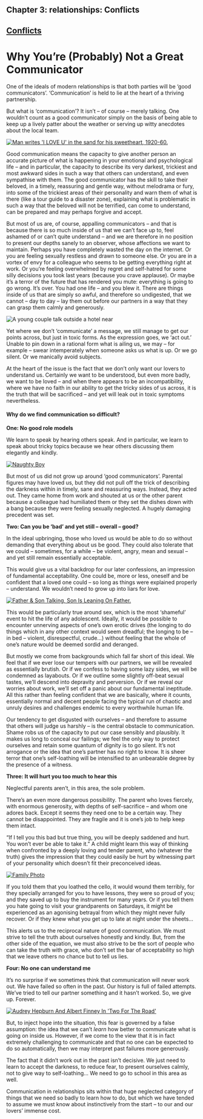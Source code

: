 Chapter  3: relationships: Conflicts
-----------------------------------

[Conflicts](../category/relationships/conflicts/index.html)
-----------------------------------------------------------

Why You’re (Probably) Not a Great Communicator
==============================================

One of the ideals of modern relationships is that both parties will be ‘good communicators’. ‘Communication’ is held to lie at the heart of a thriving partnership.

<span class="s1">But what is ‘communication’? It isn’t – of course – merely talking. One wouldn’t count as a good communicator simply on the basis of being able to keep up a lively patter about the weather or serving up witty anecdotes about the local team.</span>

[![Man writes 'I LOVE U' in the sand for his sweetheart, 1920-60.](http://i2.wp.com/www.thebookoflife.org/wp-content/uploads/2014/09/writingsand.jpg?resize=635%2C477)](http://i1.wp.com/www.thebookoflife.org/wp-content/uploads/2014/09/writingsand.jpg)

<span class="s1">Good communication means the capacity to give another person an accurate picture of what is happening in your emotional and psychological life – and in particular, the capacity to describe its very darkest, trickiest and most awkward sides in such a way that others can understand, and even sympathise with them. The good communicator has the skill to take their beloved, in a timely, reassuring and gentle way, without melodrama or fury, into some of the trickiest areas of their personality and warn them of what is there (like a tour guide to a disaster zone), explaining what is problematic in such a way that the beloved will not be terrified, can come to understand, can be prepared and may perhaps forgive and accept.</span>

<span class="s1">But most of us are, of course, appalling communicators – and that is because there is so much inside of us that we can’t face up to, feel ashamed of or can’t quite understand – and we are therefore in no position to present our depths sanely to an observer, whose affections we want to maintain. Perhaps you have completely wasted the day on the internet. Or you are feeling sexually restless and drawn to someone else. Or you are in a vortex of envy for a colleague who seems to be getting everything right at work. Or you’re feeling overwhelmed by regret and self-hatred for some silly decisions you took last years (because you crave applause). Or maybe it’s a terror of the future that has rendered you mute: everything is going to go wrong. It’s over. You had one life – and you blew it. There are things inside of us that are simply so awful, and therefore so undigested, that we cannot – day to day – lay them out before our partners in a way that they can grasp them calmly and generously.</span>

![A young couple talk outside a hotel near](http://i2.wp.com/www.thebookoflife.org/wp-content/uploads/2014/09/hoody.jpg)

<span class="s1">Yet where we don’t ‘communicate’ a message, we still manage to get our points across, but just in toxic forms. As the expression goes, we ‘act out.’ Unable to pin down in a rational form what is ailing us, we may – for example – swear intemperately when someone asks us what is up. Or we go silent. Or we manically avoid subjects.</span>

At the heart of the issue is the fact that we don’t only want our lovers to understand us. Certainly we want to be understood, but even more badly, we want to be loved – and when there appears to be an incompatibility, where we have no faith in our ability to get the tricky sides of us across, it is the truth that will be sacrificed – and yet will leak out in toxic symptoms nevertheless.

#### <span class="s1">Why do we find communication so difficult?</span>

**<span class="s1">One: No good role models</span>**

<span class="s1">We learn to speak by hearing others speak. And in particular, we learn to speak about tricky topics because we hear others discussing them elegantly and kindly.</span>

[![Naughty Boy](http://i1.wp.com/www.thebookoflife.org/wp-content/uploads/2014/09/tellingoff.jpg?resize=635%2C459)](http://i1.wp.com/www.thebookoflife.org/wp-content/uploads/2014/09/tellingoff.jpg)

<span class="s1">But most of us did not grow up around ‘good communicators’. Parental figures may have loved us, but they did not pull off the trick of describing the darkness within in timely, sane and reassuring ways. Instead, they acted out. They came home from work and shouted at us or the other parent because a colleague had humiliated them or they set the dishes down with a bang because they were feeling sexually neglected. A hugely damaging precedent was set.</span>

**<span class="s1">Two: Can you be ‘bad’ and yet still – overall – good?</span>**

<span class="s1">In the ideal upbringing, those who loved us would be able to do so without demanding that everything about us be good. They could also tolerate that we could – sometimes, for a while – be violent, angry, mean and sexual – and yet still remain essentially acceptable.</span>

<span class="s1">This would give us a vital backdrop for our later confessions, an impression of fundamental acceptability. One could be, more or less, oneself and be confident that a loved one could – so long as things were explained properly – understand. We wouldn’t need to grow up into liars for love.</span>

[![Father & Son Talking, Son Is Leaning On Father.](http://i2.wp.com/www.thebookoflife.org/wp-content/uploads/2014/09/fatherson.jpg?resize=635%2C485)](http://i0.wp.com/www.thebookoflife.org/wp-content/uploads/2014/09/fatherson.jpg)

<span class="s1">This would be particularly true around sex, which is the most ‘shameful’ event to hit the life of any adolescent. Ideally, it would be possible to encounter unnerving aspects of one’s own erotic drives (the longing to do things which in any other context would seem dreadful; the longing to be – in bed – violent, disrespectful, crude…) without feeling that the whole of one’s nature would be deemed sordid and deranged.</span>

<span class="s1">But mostly we come from backgrounds which fall far short of this ideal. We feel that if we ever lose our tempers with our partners, we will be revealed as essentially brutish. Or if we confess to having some lazy sides, we will be condemned as layabouts. Or if we outline some slightly off-beat sexual tastes, we’ll descend into depravity and perversion. Or if we reveal our worries about work, we’ll set off a panic about our fundamental ineptitude. All this rather than feeling confident that we are basically, where it counts, essentially normal and decent people facing the typical run of chaotic and unruly desires and challenges endemic to every worthwhile human life.</span>

Our tendency to get disgusted with ourselves – and therefore to assume that others will judge us harshly – is the central obstacle to communication. Shame robs us of the capacity to put our case sensibly and plausibly. It makes us long to conceal our failings; we feel the only way to protect ourselves and retain some quantum of dignity is to go silent. It’s not arrogance or the idea that one’s partner has no right to know. It is sheer terror that one’s self-loathing will be intensified to an unbearable degree by the presence of a witness.

**<span class="s1">Three: It will hurt you too much to hear this</span>**

<span class="s1">Neglectful parents aren’t, in this area, the sole problem.</span>

<span class="s1">There’s an even more dangerous possibility. The parent who loves fiercely, with enormous generosity, with depths of self-sacrifice – and whom one adores back. Except it seems they need one to be a certain way. They cannot be disappointed. They are fragile and it is one’s job to help keep them intact.</span>

<span class="s1">“If I tell you this bad but true thing, you will be deeply saddened and hurt. You won’t ever be able to take it.” A child might learn this way of thinking when confronted by a deeply loving and tender parent, who (whatever the truth) gives the impression that they could easily be hurt by witnessing part of your personality which doesn’t fit their preconceived ideas.</span>

[![Family Photo](http://i1.wp.com/www.thebookoflife.org/wp-content/uploads/2014/09/piano.jpg?resize=635%2C418)](http://i1.wp.com/www.thebookoflife.org/wp-content/uploads/2014/09/piano.jpg)

If you told them that you loathed the cello, it would wound them terribly, for they specially arranged for you to have lessons, they were so proud of you; and they saved up to buy the instrument for many years. Or if you tell them you hate going to visit your grandparents on Saturdays, it might be experienced as an agonising betrayal from which they might never fully recover. Or if they knew what you get up to late at night under the sheets…

<span class="s1">This alerts us to the reciprocal nature of good communication. We must strive to tell the truth about ourselves honestly and kindly. But, from the other side of the equation, we must also strive to be the sort of people who can take the truth with grace, who don’t set the bar of acceptability so high that we leave others no chance but to tell us lies.</span>

**<span class="s1">Four: No one can understand me</span>**

<span class="s1">It’s no surprise if we sometimes think that communication will never work out. We have failed so often in the past. Our history is full of failed attempts. We’ve tried to tell our partner something and it hasn’t worked. So, we give up. Forever.</span>

[![Audrey Hepburn And Albert Finney In 'Two For The Road'](http://i1.wp.com/www.thebookoflife.org/wp-content/uploads/2014/09/hepburn.jpg?resize=635%2C430)](http://i1.wp.com/www.thebookoflife.org/wp-content/uploads/2014/09/hepburn-635x475.jpg)

<span class="s1">But, to inject hope into the situation, this fear is governed by a false assumption: the idea that we can’t *learn* how better to communicate what is going on inside us. However, if we come to the view that it is in fact extremely challenging to communicate and that no one can be expected to do so automatically, then we may interpret past failures more generously.</span>

<span class="s1">The fact that it didn’t work out in the past isn’t decisive. We just need to learn to accept the darkness, to reduce fear, to present ourselves calmly, not to give way to self-loathing… We need to go to school in this area as well.</span>

<span class="s1">Communication in relationships sits within that huge neglected category of things that we need so badly to learn how to do, but which we have tended to assume we must know about instinctively from the start – to our and our lovers’ immense cost.</span>


